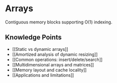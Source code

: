 # Arrays

Contiguous memory blocks supporting O(1) indexing.

## Knowledge Points
- [[Static vs dynamic arrays]]
- [[Amortized analysis of dynamic resizing]]
- [[Common operations: insert/delete/search]]
- [[Multidimensional arrays and matrices]]
- [[Memory layout and cache locality]]
- [[Applications and limitations]]
